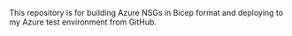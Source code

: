 This repository is for building Azure NSGs in Bicep format and deploying to my Azure test environment from GitHub.
